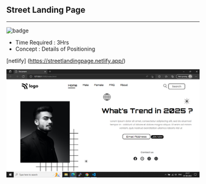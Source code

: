 ## Street Landing Page

---

![badge](https://img.shields.io/badge/Home-LandingPage-brightgreen)

- Time Required : 3Hrs
- Concept : Details of Positioning

[netlify] (https://streetlandingpage.netlify.app/)

![LandingPage](1-StreetPage.png)